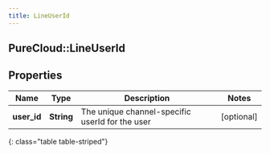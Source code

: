 ```yaml
---
title: LineUserId
---
```

## PureCloud::LineUserId

## Properties

|Name | Type | Description | Notes|
|------------ | ------------- | ------------- | -------------|
| **user_id** | **String** | The unique channel-specific userId for the user | [optional] |
{: class="table table-striped"}


